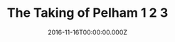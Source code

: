 ---
title: "The Taking of Pelham 1 2 3"
year: 2009
date: 2016-11-16T00:00:00.000Z
permalink: /almanac/movies/2016-11-16-the-taking-of-pelham-1-2-3/index.html
rating: 2
---